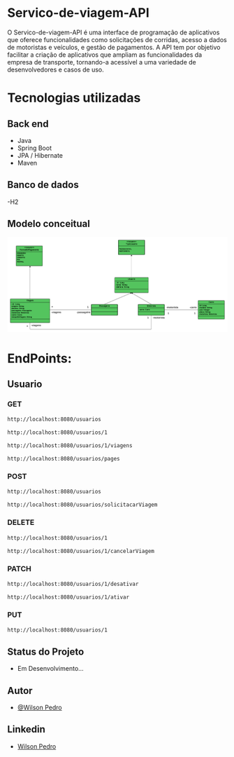 # Servico-de-viagem-API

O Servico-de-viagem-API é uma interface de programação de aplicativos que oferece funcionalidades como solicitações de corridas, acesso a dados de motoristas e veículos, e gestão de pagamentos. A API tem por objetivo facilitar a criação de aplicativos que ampliam as funcionalidades da empresa de transporte, tornando-a acessível a uma variedade de desenvolvedores e casos de uso. 

# Tecnologias utilizadas
## Back end
- Java
- Spring Boot
- JPA / Hibernate
- Maven

## Banco de dados
-H2 


## Modelo conceitual
![Modelo Conceitual](https://github.com/Wilson-Pedro/images/blob/main/servico-de-viagem/Uber%20(2).png)


# EndPoints:
## Usuario
### GET
```
http://localhost:8080/usuarios
```
```
http://localhost:8080/usuarios/1
```
```
http://localhost:8080/usuarios/1/viagens
```
```
http://localhost:8080/usuarios/pages
```


### POST
```
http://localhost:8080/usuarios
```
```
http://localhost:8080/usuarios/solicitacarViagem
```

### DELETE
```
http://localhost:8080/usuarios/1
```
```
http://localhost:8080/usuarios/1/cancelarViagem
```

### PATCH
```
http://localhost:8080/usuarios/1/desativar
```
```
http://localhost:8080/usuarios/1/ativar
```

### PUT
```
http://localhost:8080/usuarios/1
```

## Status do Projeto
- Em Desenvolvimento...


## Autor

- [@Wilson Pedro](https://github.com/Wilson-Pedro)

## Linkedin
- [Wilson Pedro](https://www.linkedin.com/in/wilson-pedro-976333226/)
